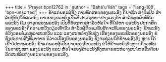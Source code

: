 +++
title = 'Prayer bpn12762 in '
author = "Bahá'u'lláh"
tags = ['lang-108', 'bpn-unsorted']
+++
ຂ້າແດ່ພຣະຜູ້ຊຶ່ງ ການທົດສອບຂອງພຣະອົງ ຄືຢາຮັກ ສາປິ່ນປົວ ສໍາລັບຜູ້ທີ່ຢູ່ໃກ້ພຣະອົງ ດາບຂອງພຣະອົງເປັນທີ່ ປາດຖະໜາຢ່າງແຮງກ້າ ສໍາລັບທຸກຄົນທີ່ຮັກພຣະອົງ  ຄົມ  ອາວຸດຂອງພຣະອົງ ເປັນທີ່ຕ້ອງການສໍາລັບຫົວໃຈ ທີ່ໃຝ່ຫາ ພຣະອົງ ປະກາສິດຂອງພຣະອົງຄືຄວາມຫວັງດຽວເທົ່ານັ້ນ ສໍາລັບຜູ້ທີ່ຍອມຮັບສັດຈະທັມຂອງພຣະອົງ!  ຂ້າພະອົງ ຂໍວິງວອນຕໍ່ມະທຸລາສະຫວັນ  ແລະ ແສງສະຫວ່າງອັນຮຸ່ງ ເຮືອງຂອງພຣະພັກຂອງພຣະອົງ ຂໍຊົງປະທານສິ່ງທີ່ມາຈາກ ນິວາດເບື້ອງບົນຂອງພຣະອົງ ຊຶ່ງຈະຊ່ວຍໃຫ້ຂ້າພະອົງທັງ ຫຼາຍໃກ້ເຂົ້າໄປຫາພຣະອົງ ຂ້າແດ່ພຣະຜູ້ເປັນນາຍຂອງຂ້າ ພະອົງ ຂໍໃຫ້ຂ້າພະອົງທັງຫຼາຍກ້າວໝັ່ນ ໃນສາສະໜາ ຂອງພຣະອົງ ແລະ ຫົວໃຈຂອງຂ້າພະອົງທັງຫລາຍສະຫ່ວາງສະໄຫວຂຶ້ນດ້ວຍລັດສະໝີແຫ່ງພຣະນາມຂອງພຣະອົງ.
